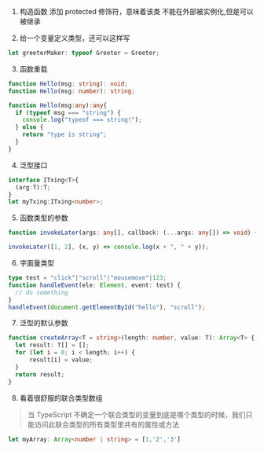 1. 构造函数 添加 protected 修饰符，意味着该类 不能在外部被实例化,但是可以被继承

2. 给一个变量定义类型，还可以这样写 
```ts
let greeterMaker: typeof Greeter = Greeter;
```

3. 函数重载
```ts
function Hello(msg: string): void;
function Hello(msg: number): string;

function Hello(msg:any):any{
  if (typeof msg === "string") {
    console.log("typeof === string!");
  } else {
    return "type is string";
  }
}
```

4. 泛型接口
```ts
interface ITxing<T>{
  (arg:T):T;
}
let myTxing:ITxing<number>;
```

5. 函数类型的参数
```ts
function invokeLater(args: any[], callback: (...args: any[]) => void) { }

invokeLater([1, 2], (x, y) => console.log(x + ", " + y));
```

6. 字面量类型
```ts
type test = "click"|"scroll"|"mousemove"|123;       
function handleEvent(ele: Element, event: test) {   
  // do something
}
handleEvent(document.getElementById("hello"), "scroll");  
```

7. 泛型的默认参数
```ts
function createArray<T = string>(length: number, value: T): Array<T> {
  let result: T[] = [];
  for (let i = 0; i < length; i++) {
      result[i] = value;
  }
  return result;
}
```

8. 看着很舒服的联合类型数组
> 当 TypeScript 不确定一个联合类型的变量到底是哪个类型的时候，我们只能访问此联合类型的所有类型里共有的属性或方法
```ts
let myArray: Array<number | string> = [1,'2','3']
```